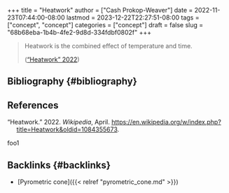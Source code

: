 +++
title = "Heatwork"
author = ["Cash Prokop-Weaver"]
date = 2022-11-23T07:44:00-08:00
lastmod = 2023-12-22T22:27:51-08:00
tags = ["concept", "concept"]
categories = ["concept"]
draft = false
slug = "68b68eba-1b4b-4fe2-9d8d-334fdbf0802f"
+++

> Heatwork is the combined effect of temperature and time.
>
> (<a href="#citeproc_bib_item_1">“Heatwork” 2022</a>)


## Bibliography {#bibliography}

## References

<style>.csl-entry{text-indent: -1.5em; margin-left: 1.5em;}</style><div class="csl-bib-body">
  <div class="csl-entry"><a id="citeproc_bib_item_1"></a>“Heatwork.” 2022. <i>Wikipedia</i>, April. <a href="https://en.wikipedia.org/w/index.php?title=Heatwork&oldid=1084355673">https://en.wikipedia.org/w/index.php?title=Heatwork&#38;oldid=1084355673</a>.</div>
</div>

foo1


## Backlinks {#backlinks}

-   [Pyrometric cone]({{< relref "pyrometric_cone.md" >}})
